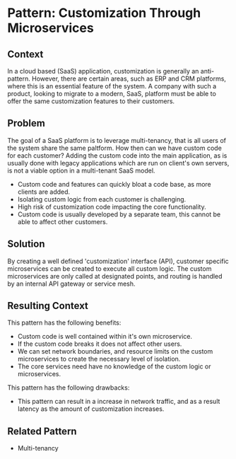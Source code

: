 # Pattern: Customization Through Microservices

## Context

In a cloud based (SaaS) application, customization is generally an anti-pattern. However, there are certain areas, such as ERP and CRM platforms, where this is an essential feature of the system. A company with such a product, looking to migrate to a modern, SaaS, platform must be able to offer the same customization features to their customers.

## Problem

The goal of a SaaS platform is to leverage multi-tenancy, that is all users of the system share the same paltform. How then can we have custom code for each customer? Adding the custom code into the main application, as is usually done with legacy applications which are run on client's own servers, is not a viable option in a multi-tenant SaaS model.

- Custom code and features can quickly bloat a code base, as more clients are added.
- Isolating custom logic from each customer is challenging.
- High risk of customization code impacting the core functionality.
- Custom code is usually developed by a separate team, this cannot be able to affect other customers.

## Solution

By creating a well defined 'customization' interface (API), customer specific microservices can be created to execute all custom logic. The custom microservices are only called at designated points, and routing is handled by an internal API gateway or service mesh.

## Resulting Context

This pattern has the following benefits:

- Custom code is well contained within it's own microservice.
- If the custom code breaks it does not affect other users.
- We can set network boundaries, and resource limits on the custom microservices to create the necessary level of isolation.
- The core services need have no knowledge of the custom logic or microservices.

This pattern has the following drawbacks:

- This pattern can result in a increase in network traffic, and as a result latency as the amount of customization increases.

## Related Pattern

- Multi-tenancy
